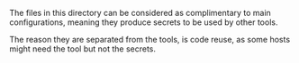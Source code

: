 The files in this directory can be considered as complimentary to main
configurations, meaning they produce secrets to be used by other tools.

The reason they are separated from the tools, is code reuse, as some
hosts might need the tool but not the secrets.
